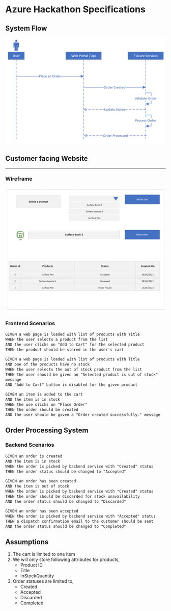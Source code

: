 # Azure Hackathon Specifications

## **System Flow**

![Sequence Diagram](system-sequence-diagram.png)

## **Customer facing Website**

---

### **Wireframe**

![Wireframe](website-wireframe.png)

### **Frontend Scenarios**

```gherkin
GIVEN a web page is loaded with list of products with Title
WHEN the user selects a product from the list
AND the user clicks on "Add to Cart" for the selected product
THEN the product should be stored in the user's cart
```

```gherkin
GIVEN a web page is loaded with list of products with Title
AND one of the products have no stock
WHEN the user selects the out of stock product from the list
THEN the user should be given an "Selected product is out of stock" message
AND "Add to Cart" button is disabled for the given product
```

```gherkin
GIVEN an item is added to the cart
AND the item is in stock
WHEN the use clicks on "Place Order"
THEN the order should be created
AND the user should be given a "Order created successfully." message
```

## **Order Processing System**

### **Backend Scenarios**

```gherkin
GIVEN an order is created
AND the item is in stock
WHEN the order is picked by backend service with "Created" status
THEN the order status should be changed to "Accepted"
```

```gherkin
GIVEN an order has been created
AND the item is out of stock
WHEN the order is picked by backend service with "Created" status
THEN the order should be discarded for stock unavailability
AND the order status should be changed to "Discarded"
```

```gherkin
GIVEN an order has been accepted
WHEN the order is picked by backend service with "Accepted" status
THEN a dispatch confirmation email to the customer should be sent
AND the order status should be changed to "Completed"
```

## **Assumptions**

1. The cart is limited to one item
2. We will only store following attributes for products,
   - Product ID
   - Title
   - InStockQuantity
3. Order statuses are limited to,
   - Created
   - Accepted
   - Discarded
   - Completed
